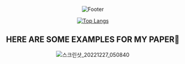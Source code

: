<div align=center>
 
![Footer](https://capsule-render.vercel.app/api?type=waving&color=timeGradient&height=200&section=footer&fontSize=50&text=⚡Welcome%20To%20My%20Studio⚡)
 
[![Top Langs](https://github-readme-stats.vercel.app/api/top-langs/?username=ohjunee&layout=compact&hide_rank=true&card_width=800)](https://github.com/ohjunee/github-readme-stats)

 ## HERE ARE SOME EXAMPLES FOR MY PAPER🔭
![스크린샷_20221227_050840](https://user-images.githubusercontent.com/49416429/209580526-5afb4039-6e05-41f3-866d-5eda19b421ba.png)
 </div>

<!--

**ohjunee/ohjunee** is a ✨ _special_ ✨ repository because its `README.md` (this file) appears on your GitHub profile.

Here are some ideas to get you started:

- 🔭 I’m currently working on ...
- 🌱 I’m currently learning ...
- 👯 I’m looking to collaborate on ...
- 🤔 I’m looking for help with ...
- 💬 Ask me about ...
- 📫 How to reach me: ...
- 😄 Pronouns: ...
- ⚡ Fun fact: ...
-->

